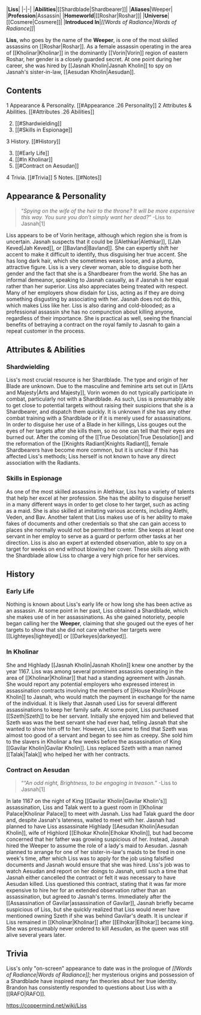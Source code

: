 |**Liss**|
|-|-|
|**Abilities**|[[Shardblade\|Shardbearer]]|
|**Aliases**|Weeper|
|**Profession**|Assassin|
|**Homeworld**|[[Roshar\|Roshar]]|
|**Universe**|[[Cosmere\|Cosmere]]|
|**Introduced In**|*[[Words of Radiance\|Words of Radiance]]*|

**Liss**, who goes by the name of the **Weeper**, is one of the most skilled assassins on [[Roshar\|Roshar]]. As a female assassin operating in the area of [[Kholinar\|Kholinar]] in the dominantly [[Vorin\|Vorin]] region of eastern Roshar, her gender is a closely guarded secret. At one point during her career, she was hired by [[Jasnah Kholin\|Jasnah Kholin]] to spy on Jasnah's sister-in-law, [[Aesudan Kholin\|Aesudan]].

## Contents

1 Appearance & Personality. [[#Appearance .26 Personality]] 
2 Attributes & Abilities. [[#Attributes .26 Abilities]] 

2. [[#Shardwielding]] 
2. [[#Skills in Espionage]] 


3 History. [[#History]] 

3. [[#Early Life]] 
3. [[#In Kholinar]] 
3. [[#Contract on Aesudan]] 


4 Trivia. [[#Trivia]] 
5 Notes. [[#Notes]] 


## Appearance & Personality
>“*Spying on the wife of the heir to the throne? It will be more expensive this way. You sure you don’t simply want her dead?*”
\-Liss to Jasnah[1]


Liss appears to be of Vorin heritage, although which region she is from is uncertain. Jasnah suspects that it could be [[Alethkar\|Alethkar]], [[Jah Keved\|Jah Keved]], or [[Bavland\|Bavland]]. She can expertly shift her accent to make it difficult to identify, thus disguising her true accent. She has long dark hair, which she sometimes wears loose, and a plump, attractive figure.
Liss is a very clever woman, able to disguise both her gender and the fact that she is a Shardbearer from the world. She has an informal demeanor, speaking to Jasnah casually, as if Jasnah is her equal rather than her superior. Liss also appreciates being treated with respect. Many of her employers show disdain for Liss, acting as if they are doing something disgusting by associating with her. Jasnah does not do this, which makes Liss like her. Liss is also daring and cold-blooded; as a professional assassin she has no compunction about killing anyone, regardless of their importance. She is practical as well, seeing the financial benefits of betraying a contract on the royal family to Jasnah to gain a repeat customer in the process.

## Attributes & Abilities
### Shardwielding
Liss's most crucial resource is her Shardblade. The type and origin of her Blade are unknown. Due to the masculine and feminine arts set out in [[Arts and Majesty\|Arts and Majesty]], Vorin women do not typically participate in combat, particularly not with a Shardblade. As such, Liss is presumably able to get close to potential targets without raising their suspicions that she is a Shardbearer, and dispatch them quickly. It is unknown if she has any other combat training with a Shardblade or if it is merely used for assassinations. In order to disguise her use of a Blade in her killings, Liss gouges out the eyes of her targets after she kills them, so no one can tell that their eyes are burned out. After the coming of the [[True Desolation\|True Desolation]] and the reformation of the [[Knights Radiant\|Knights Radiant]], female Shardbearers have become more common, but it is unclear if this has affected Liss's methods; Liss herself is not known to have any direct association with the Radiants.

### Skills in Espionage
As one of the most skilled assassins in Alethkar, Liss has a variety of talents that help her excel at her profession. She has the ability to disguise herself in a many different ways in order to get close to her target, such as acting as a maid. She is also skilled at imitating various accents, including Alethi, Veden, and Bav. Another talent that Liss makes use of is her ability to make fakes of documents and other credentials so that she can gain access to places she normally would not be permitted to enter. She keeps at least one servant in her employ to serve as a guard or perform other tasks at her direction. Liss is also an expert at extended observation, able to spy on a target for weeks on end without blowing her cover. These skills along with the Shardblade allow Liss to charge a very high price for her services.

## History
### Early Life
Nothing is known about Liss's early life or how long she has been active as an assassin. At some point in her past, Liss obtained a Shardblade, which she makes use of in her assassinations. As she gained notoriety, people began calling her the **Weeper**, claiming that she gouged out the eyes of her targets to show that she did not care whether her targets were [[Lighteyes\|lighteyed]] or [[Darkeyes\|darkeyed]].

### In Kholinar
She and Highlady [[Jasnah Kholin\|Jasnah Kholin]] knew one another by the year 1167. Liss was among several prominent assassins operating in the area of [[Kholinar\|Kholinar]] that had a standing agreement with Jasnah. She would report any potential employers who expressed interest in assassination contracts involving the members of [[House Kholin\|House Kholin]] to Jasnah, who would match the payment in exchange for the name of the individual. It is likely that Jasnah used Liss for several different assassinations to keep her family safe.
At some point, Liss purchased [[Szeth\|Szeth]] to be her servant. Initially she enjoyed him and believed that Szeth was was the best servant she had ever had, telling Jasnah that she wanted to show him off to her. However, Liss came to find that Szeth was almost too good of a servant and began to see him as creepy. She sold him to the slavers in Kholinar a few weeks before the assassination of King [[Gavilar Kholin\|Gavilar Kholin]]. Liss replaced Szeth with a man named [[Talak\|Talak]] who helped her with her contracts.

### Contract on Aesudan
>“*“An odd night, Brightness, to be engaging in treason.*”
\-Liss to Jasnah[1]


In late 1167 on the night of King [[Gavilar Kholin\|Gavilar Kholin's]] assassination, Liss and Talak went to a guest room in [[Kholinar Palace\|Kholinar Palace]] to meet with Jasnah. Liss had Talak guard the door and, despite Jasnah's lateness, waited to meet with her. Jasnah had planned to have Liss assassinate Highlady [[Aesudan Kholin\|Aesudan Kholin]], wife of Highlord [[Elhokar Kholin\|Elhokar Kholin]], but had become concerned that her father was growing suspicious of her. Instead, Jasnah hired the Weeper to assume the role of a lady's maid to Aesudan. Jasnah planned to arrange for one of her sister-in-law's maids to be fired in one week's time, after which Liss was to apply for the job using falsified documents and Jasnah would ensure that she was hired. Liss's job was to watch Aesudan and report on her doings to Jasnah, until such a time that Jasnah either cancelled the contract or felt it was necessary to have Aesudan killed. Liss questioned this contract, stating that it was far more expensive to hire her for an extended observation rather than an assassination, but agreed to Jasnah's terms.
Immediately after the [[Assassination of Gavilar\|assassination of Gavilar]], Jasnah briefly became suspicious of Liss, but she quickly realized that Liss would never have mentioned owning Szeth if she was behind Gavilar's death.
It is unclear if Liss remained in [[Kholinar\|Kholinar]] after [[Elhokar\|Elhokar]] became king. She was presumably never ordered to kill Aesudan, as the queen was still alive several years later.

## Trivia
Liss's only "on-screen" appearance to date was in the prologue of *[[Words of Radiance\|Words of Radiance]]*; her mysterious origins and possession of a Shardblade have inspired many fan theories about her true identity. Brandon has consistently responded to questions about Liss with a [[RAFO\|RAFO]].


https://coppermind.net/wiki/Liss